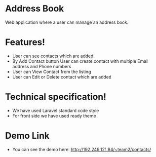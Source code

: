 # Address Book
Web application where a user can manage an address book.

# Features!

  - User can see contacts which are added.
  - By Add Contact button User can create contact with multiple Email address and Phone numbers
  - User can View Contact from the listing
  - User can Edit or Delete contact which are added
  
# Technical specification!
  - We have used Laravel standard code style
  - For front side we have used ready theme

# Demo Link
  - You can see the demo here: http://192.249.121.94/~team2/contacts/
